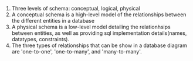 1. Three levels of schema: conceptual, logical, physical
2. A conceptual schema is a high-level model of the relationships between the different entities in a database
3. A physical schema is a low-level model detailing the relationhsips between entities, as well as providing sql implementation details(names, datatypes, constraints).
4. The three types of relationships that can be show in a database diagram are 'one-to-one', 'one-to-many', and 'many-to-many'.
